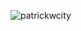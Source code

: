 <p align="left"> <img src="https://komarev.com/ghpvc/?username=patrickwcity" alt="patrickwcity" /> </p>
